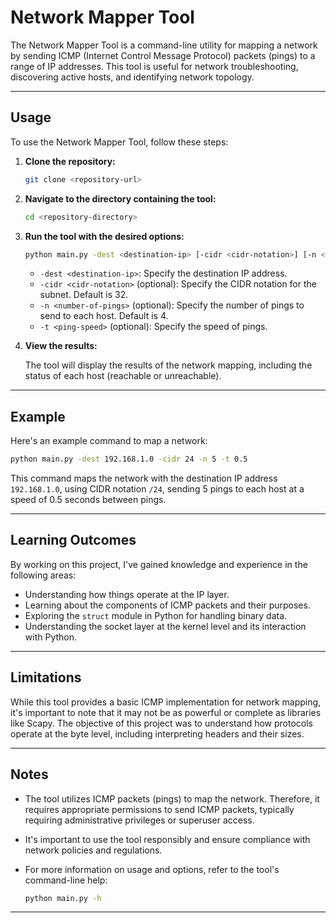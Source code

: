 # Network Mapper Tool

The Network Mapper Tool is a command-line utility for mapping a network by sending ICMP (Internet Control Message Protocol) packets (pings) to a range of IP addresses. This tool is useful for network troubleshooting, discovering active hosts, and identifying network topology.

---

## Usage

To use the Network Mapper Tool, follow these steps:

1. **Clone the repository:**
   ```bash
   git clone <repository-url>
   ```

2. **Navigate to the directory containing the tool:**
   ```sh
   cd <repository-directory>
   ```

3. **Run the tool with the desired options:**
   ```sh
   python main.py -dest <destination-ip> [-cidr <cidr-notation>] [-n <number-of-pings>] [-t <ping-speed>]
   ```

   - `-dest <destination-ip>`: Specify the destination IP address.
   - `-cidr <cidr-notation>` (optional): Specify the CIDR notation for the subnet. Default is 32.
   - `-n <number-of-pings>` (optional): Specify the number of pings to send to each host. Default is 4.
   - `-t <ping-speed>` (optional): Specify the speed of pings. 

5. **View the results:**

   The tool will display the results of the network mapping, including the status of each host (reachable or unreachable).

---

## Example

Here's an example command to map a network:

```sh
python main.py -dest 192.168.1.0 -cidr 24 -n 5 -t 0.5
```

This command maps the network with the destination IP address `192.168.1.0`, using CIDR notation `/24`, sending 5 pings to each host at a speed of 0.5 seconds between pings.

---

## Learning Outcomes

By working on this project, I've gained knowledge and experience in the following areas:

- Understanding how things operate at the IP layer.
- Learning about the components of ICMP packets and their purposes.
- Exploring the `struct` module in Python for handling binary data.
- Understanding the socket layer at the kernel level and its interaction with Python.

---

## Limitations

While this tool provides a basic ICMP implementation for network mapping, it's important to note that it may not be as powerful or complete as libraries like Scapy. The objective of this project was to understand how protocols operate at the byte level, including interpreting headers and their sizes.

---

## Notes

- The tool utilizes ICMP packets (pings) to map the network. Therefore, it requires appropriate permissions to send ICMP packets, typically requiring administrative privileges or superuser access.
- It's important to use the tool responsibly and ensure compliance with network policies and regulations.
- For more information on usage and options, refer to the tool's command-line help:
  
  ```sh
  python main.py -h
  ```

---
